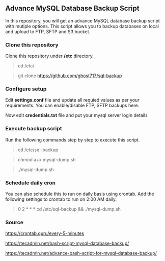 ## Advance MySQL Database Backup Script

In this repository, you will get an advance MySQL database backup script with mutiple options. This script allows you to backup databases on local and upload to FTP, SFTP and S3 bucket. 

### Clone this repository

Clone this repository under **/etc** directory.

> cd /etc/

> git clone https://github.com/ghost717/sql-backup


### Configure setup

Edit **settings.conf** file and update all requied values as per your requirements. You can enable/disable FTP, SFTP backups here.

Now edit **credentials.txt** file and put your mysql server login details




### Execute backup script

Run the following commands step by step to execute this script.

> cd /etc/sql-backup

> chmod a+x mysql-dump.sh

> ./mysql-dump.sh


### Schedule daily cron

You can also schedule this to run on daily basis using crontab. Add the following settings to crontab to run on 2:00 AM daily.

> 0 2 * * * cd /etc/sql-backup && ./mysql-dump.sh


### Source

https://crontab.guru/every-5-minutes

https://tecadmin.net/bash-script-mysql-database-backup/

https://tecadmin.net/advance-bash-script-for-mysql-database-backup/
